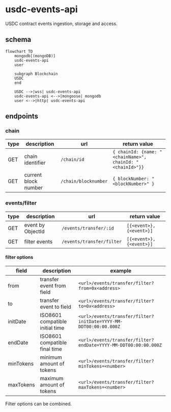 # usdc-events-api

USDC contract events ingestion, storage and access.

## schema

```mermaid
flowchart TD
    mongodb[(mongoDB)]
    usdc-events-api
    user

    subgraph Blockchain
    USDC
    end

    USDC -->|wss| usdc-events-api
    usdc-events-api <-->|mongoose| mongodb
    user <-->|http| usdc-events-api
```

## endpoints

### chain

| type | description | url | return value |
|---|---|---|---|
| GET | chain identifier | `/chain/id` | `{ chainId: {name: "<chainName>", chainId: "<chainId>"}}` | |
| GET | current block number | `/chain/blocknumber` | `{ blockNumber: "<blockNumber>" } ` |

### events/filter

| type | description | url | return value |
|---|---|---|---|
| GET | event by ObjectId | `/events/transfer/:id` | `[{<event>},{<event>}]` |
| GET | filter events | `/events/transfer/filter` | `[{<event>},{<event>}]` |

#### filter options

| field | description | example |
|---|---|---|
| from | transfer event from field | `<url>/events/transfer/filter?from=0x<address>` |
| to | transfer event to field | `<url>/events/transfer/filter?to=0x<address>` |
| initDate | ISO8601 compatible initial time | `<url>/events/transfer/filter?initDate=YYYY-MM-DDT00:00:00.000Z` |
| endDate | ISO8601 compatible final time | `<url>/events/transfer/filter?endDate=YYYY-MM-DDT00:00:00.000Z` |
| minTokens | minimum amount of tokens | `<url>/events/transfer/filter?minTokens=<number>` |
| maxTokens | maximum amount of tokens | `<url>/events/transfer/filter?maxTokens=<number>` |

Filter options can be combined.
